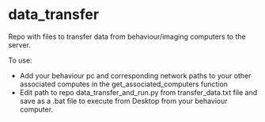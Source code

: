 # data_transfer
Repo with files to transfer data from behaviour/imaging computers to the server.

To use:
- Add your behaviour pc and corresponding network paths to your other associated computes in the get_associated_computers function
- Edit path to repo data_transfer_and_run.py from transfer_data.txt file and save as a .bat file to execute from Desktop from your behaviour computer.
